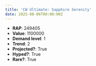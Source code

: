 ```yaml
---
title: 'CW Ultimate: Sapphire Serenity'
date: 2025-08-06T00:00:00Z
---
```

- **RAP**: 249405
- **Value**: 1100000
- **Demand level**: 1
- **Trend**: 2
- **Projected?**: True
- **Hyped?**: True
- **Rare?**: True
